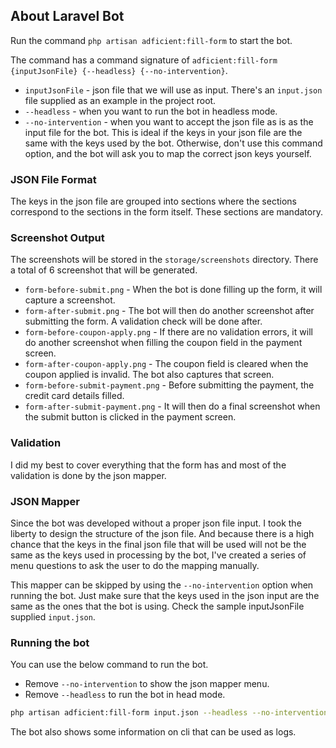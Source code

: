 ## About Laravel Bot

Run the command `php artisan adficient:fill-form` to start the bot.

The command has a command signature of `adficient:fill-form {inputJsonFile} {--headless} {--no-intervention}`.

- `inputJsonFile` - json file that we will use as input. There's an `input.json` file supplied as an example in the project root.
- `--headless` - when you want to run the bot in headless mode.
- `--no-intervention` - when you want to accept the json file as is as the input file for the bot. This is ideal if the keys in your json file are the same with the keys used by the bot. Otherwise, don't use this command option, and the bot will ask you to map the correct json keys yourself.

### JSON File Format

The keys in the json file are grouped into sections where the sections correspond to the sections in the form itself. These sections are mandatory.

### Screenshot Output

The screenshots will be stored in the `storage/screenshots` directory. There a total of 6 screenshot that will be generated.

- `form-before-submit.png` - When the bot is done filling up the form, it will capture a screenshot.
- `form-after-submit.png` - The bot will then do another screenshot after submitting the form. A validation check will be done after.
- `form-before-coupon-apply.png` - If there are no validation errors, it will do another screenshot when filling the coupon field in the payment screen.
- `form-after-coupon-apply.png` - The coupon field is cleared when the coupon applied is invalid. The bot also captures that screen.
- `form-before-submit-payment.png` - Before submitting the payment, the credit card details filled.
- `form-after-submit-payment.png` - It will then do a final screenshot when the submit button is clicked in the payment screen.

### Validation

I did my best to cover everything that the form has and most of the validation is done by the json mapper.

### JSON Mapper

Since the bot was developed without a proper json file input. I took the liberty to design the structure of the json file. And because
there is a high chance that the keys in the final json file that will be used will not be the same as the keys used in processing by the
bot, I've created a series of menu questions to ask the user to do the mapping manually.

This mapper can be skipped by using the `--no-intervention` option when running the bot. Just make sure that the keys used in the json input
are the same as the ones that the bot is using. Check the sample inputJsonFile supplied `input.json`.

### Running the bot

You can use the below command to run the bot.
* Remove `--no-intervention` to show the json mapper menu.
* Remove `--headless` to run the bot in head mode.

```bash
php artisan adficient:fill-form input.json --headless --no-intervention
```

The bot also shows some information on cli that can be used as logs.
